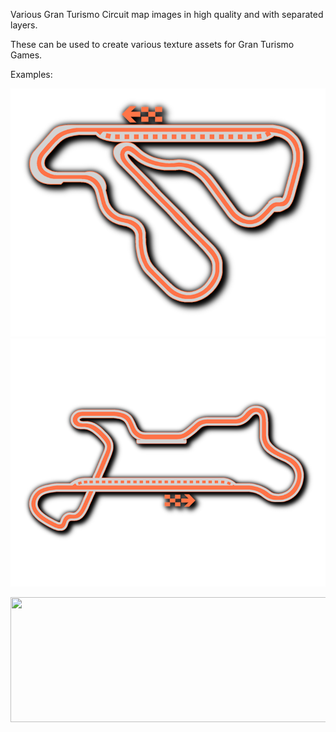 Various Gran Turismo Circuit map images in high quality and with separated layers.

These can be used to create various texture assets for Gran Turismo Games.

Examples:

![image](https://github.com/Silentwarior112/GT-Trackmaps/blob/main/Examples/apricothill.png)
![image](https://github.com/Silentwarior112/GT-Trackmaps/blob/main/Examples/ssr5.png)
<p align="center">
  <img width="600" height="200" src="[https://www.python.org/python-.png](https://github.com/Silentwarior112/GT-Trackmaps/blob/main/Examples/pod.png)">
</p>
